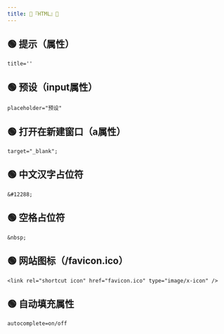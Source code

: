 ```yaml
---
title: 🍓『HTML』🍓
---
```



## 🟢 提示（属性）

    title=''

## 🟢 预设（input属性）

    placeholder="预设"

## 🟢 打开在新建窗口（a属性）

    target="_blank";

## 🟢 中文汉字占位符

    &#12288;

## 🟢 空格占位符

    &nbsp;

## 🟢 网站图标（/favicon.ico）

    <link rel="shortcut icon" href="favicon.ico" type="image/x-icon" />

## 🟢 自动填充属性

    autocomplete=on/off

